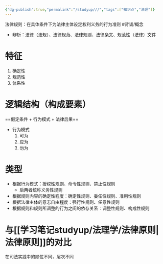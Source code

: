 ```yaml
---
{"dg-publish":true,"permalink":"/studyup///","tags":["知识点","法理"]}
---
```


法律规则：在具体条件下为法律主体设定权利义务的行为准则 #背诵/概念 
- 辨析：法律（法规）、法律规范、法律规则、法律条文、规范性（法律）文件
# 特征
1. 确定性
2. 规范性
3. 体系性
# 逻辑结构（构成要素）
==假定条件 + 行为模式 + 法律后果==
- 行为模式
	1. 可为
	2. 应为
	3. 勿为
# 类型
- 根据行为模式：授权性规则、命令性规则、禁止性规则
	- 后两者统称义务性规则
- 根据规则内容的确定性程度：确定性规则、委任性规则、准用性规则
- 根据法律主体的意志自由程度：强行性规则、任意性规则
- 根据规则和规则所调整的行为之间的依存关系：调整性规则、构成性规则
# 与[[学习笔记studyup/法理学/法律原则\|法律原则]]的对比
在司法实践中的顺位不同，层次不同